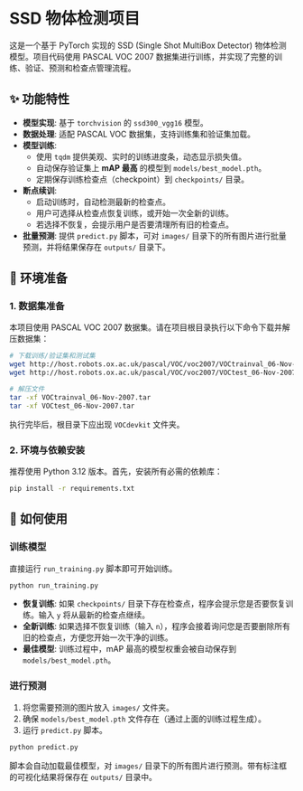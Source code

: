 # SSD 物体检测项目

这是一个基于 PyTorch 实现的 SSD (Single Shot MultiBox Detector) 物体检测模型。项目代码使用 PASCAL VOC 2007 数据集进行训练，并实现了完整的训练、验证、预测和检查点管理流程。

## ✨ 功能特性

- **模型实现**: 基于 `torchvision` 的 `ssd300_vgg16` 模型。
- **数据处理**: 适配 PASCAL VOC 数据集，支持训练集和验证集加载。
- **模型训练**:
    - 使用 `tqdm` 提供美观、实时的训练进度条，动态显示损失值。
    - 自动保存验证集上 **mAP 最高** 的模型到 `models/best_model.pth`。
    - 定期保存训练检查点（checkpoint）到 `checkpoints/` 目录。
- **断点续训**:
    - 启动训练时，自动检测最新的检查点。
    - 用户可选择从检查点恢复训练，或开始一次全新的训练。
    - 若选择不恢复，会提示用户是否要清理所有旧的检查点。
- **批量预测**: 提供 `predict.py` 脚本，可对 `images/` 目录下的所有图片进行批量预测，并将结果保存在 `outputs/` 目录下。

## 🚀 环境准备

### 1. 数据集准备

本项目使用 PASCAL VOC 2007 数据集。请在项目根目录执行以下命令下载并解压数据集：

```bash
# 下载训练/验证集和测试集
wget http://host.robots.ox.ac.uk/pascal/VOC/voc2007/VOCtrainval_06-Nov-2007.tar
wget http://host.robots.ox.ac.uk/pascal/VOC/voc2007/VOCtest_06-Nov-2007.tar

# 解压文件
tar -xf VOCtrainval_06-Nov-2007.tar
tar -xf VOCtest_06-Nov-2007.tar
```
执行完毕后，根目录下应出现 `VOCdevkit` 文件夹。

### 2. 环境与依赖安装

推荐使用 Python 3.12 版本。首先，安装所有必需的依赖库：

```bash
pip install -r requirements.txt
```

## 🔧 如何使用

### 训练模型

直接运行 `run_training.py` 脚本即可开始训练。

```bash
python run_training.py
```

- **恢复训练**: 如果 `checkpoints/` 目录下存在检查点，程序会提示您是否要恢复训练。输入 `y` 将从最新的检查点继续。
- **全新训练**: 如果选择不恢复训练（输入 `n`），程序会接着询问您是否要删除所有旧的检查点，方便您开始一次干净的训练。
- **最佳模型**: 训练过程中，mAP 最高的模型权重会被自动保存到 `models/best_model.pth`。

### 进行预测

1.  将您需要预测的图片放入 `images/` 文件夹。
2.  确保 `models/best_model.pth` 文件存在（通过上面的训练过程生成）。
3.  运行 `predict.py` 脚本。

```bash
python predict.py
```

脚本会自动加载最佳模型，对 `images/` 目录下的所有图片进行预测。带有标注框的可视化结果将保存在 `outputs/` 目录中。